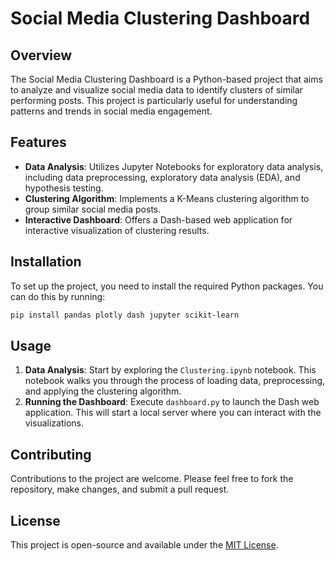 # Social Media Clustering Dashboard

## Overview
The Social Media Clustering Dashboard is a Python-based project that aims to analyze and visualize social media data to identify clusters of similar performing posts. This project is particularly useful for understanding patterns and trends in social media engagement.

## Features
- **Data Analysis**: Utilizes Jupyter Notebooks for exploratory data analysis, including data preprocessing, exploratory data analysis (EDA), and hypothesis testing.
- **Clustering Algorithm**: Implements a K-Means clustering algorithm to group similar social media posts.
- **Interactive Dashboard**: Offers a Dash-based web application for interactive visualization of clustering results.

## Installation
To set up the project, you need to install the required Python packages. You can do this by running:
```bash
pip install pandas plotly dash jupyter scikit-learn
```

## Usage
1. **Data Analysis**: Start by exploring the `Clustering.ipynb` notebook. This notebook walks you through the process of loading data, preprocessing, and applying the clustering algorithm.
2. **Running the Dashboard**: Execute `dashboard.py` to launch the Dash web application. This will start a local server where you can interact with the visualizations.

## Contributing
Contributions to the project are welcome. Please feel free to fork the repository, make changes, and submit a pull request.

## License
This project is open-source and available under the [MIT License](LICENSE).